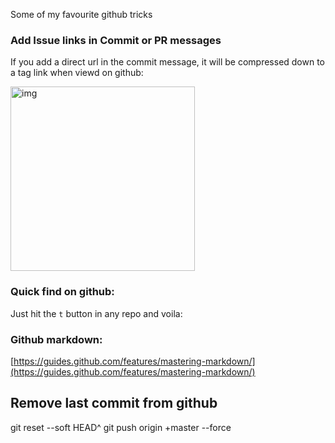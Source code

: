 Some of my favourite github tricks<!--more-->

### Add Issue links in Commit or PR messages
If you add a direct url in the commit message, it will be compressed down to a tag link when viewd on github:   

<img width="295" alt="img" src="https://rawgit.com/stylekit/img/master/Screenshot 2018-11-19 at 08.25.57.png">

### Quick find on github:
Just hit the `t` button in any repo and voila:


### Github markdown:
[https://guides.github.com/features/mastering-markdown/](https://guides.github.com/features/mastering-markdown/)

## Remove last commit from github
git reset --soft HEAD^
git push origin +master --force

